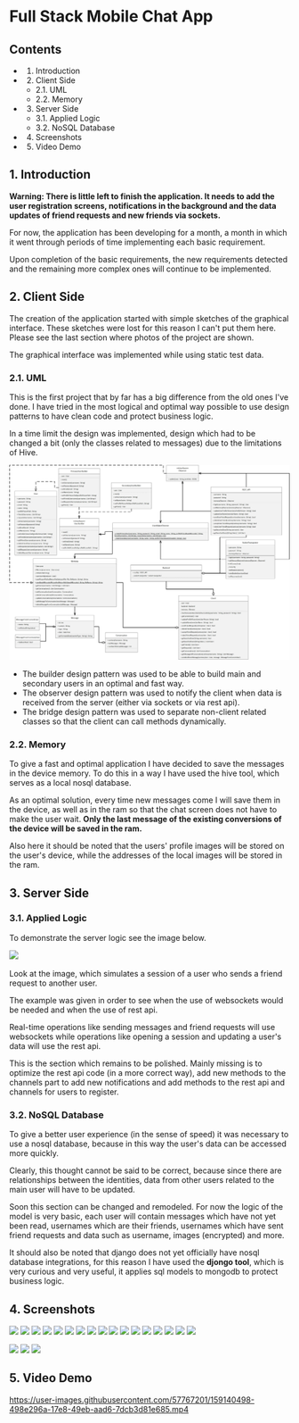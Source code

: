 # Full Stack Mobile Chat App

## Contents
  
  - 1. Introduction
  - 2. Client Side
    - 2.1. UML
    - 2.2. Memory
  - 3. Server Side
    - 3.1. Applied Logic 
    - 3.2. NoSQL Database 
  - 4. Screenshots
  - 5. Video Demo

## 1. Introduction

**Warning: There is little left to finish the application. It needs to add the user registration screens, notifications in the background and the data updates of friend requests and new friends via sockets.**

For now, the application has been developing for a month, a month in which it went through periods of time implementing each basic requirement.

Upon completion of the basic requirements, the new requirements detected and the remaining more complex ones will continue to be implemented.

## 2. Client Side

The creation of the application started with simple sketches of the graphical interface. These sketches were lost for this reason I can't put them here. Please see the last section where photos of the project are shown.

The graphical interface was implemented while using static test data.

### 2.1. UML

This is the first project that by far has a big difference from the old ones I've done. I have tried in the most logical and optimal way possible to use design patterns to have clean code and protect business logic.

In a time limit the design was implemented, design which had to be changed a bit (only the classes related to messages) due to the limitations of Hive.

![](./images/modelsUml.jpg)

- The builder design pattern was used to be able to build main and secondary users in an optimal and fast way.
- The observer design pattern was used to notify the client when data is received from the server (either via sockets or via rest api).
- The bridge design pattern was used to separate non-client related classes so that the client can call methods dynamically.

### 2.2. Memory

To give a fast and optimal application I have decided to save the messages in the device memory. To do this in a way I have used the hive tool, which serves as a local nosql database.

As an optimal solution, every time new messages come I will save them in the device, as well as in the ram so that the chat screen does not have to make the user wait. **Only the last message of the existing conversions of the device will be saved in the ram.**

Also here it should be noted that the users' profile images will be stored on the user's device, while the addresses of the local images will be stored in the ram.

## 3. Server Side

### 3.1. Applied Logic

To demonstrate the server logic see the image below.

![](https://drive.google.com/uc?id=1jtbRtQ8YPkebROdN1MMmRSXCWAWL-REO)

Look at the image, which simulates a session of a user who sends a friend request to another user.

The example was given in order to see when the use of websockets would be needed and when the use of rest api.

Real-time operations like sending messages and friend requests will use websockets while operations like opening a session and updating a user's data will use the rest api.

This is the section which remains to be polished. Mainly missing is to optimize the rest api code (in a more correct way), add new methods to the channels part to add new notifications and add methods to the rest api and channels for users to register.

### 3.2. NoSQL Database

To give a better user experience (in the sense of speed) it was necessary to use a nosql database, because in this way the user's data can be accessed more quickly.

Clearly, this thought cannot be said to be correct, because since there are relationships between the identities, data from other users related to the main user will have to be updated.

Soon this section can be changed and remodeled. For now the logic of the model is very basic, each user will contain messages which have not yet been read, usernames which are their friends, usernames which have sent friend requests and data such as username, images (encrypted) and more. 

It should also be noted that django does not yet officially have nosql database integrations, for this reason I have used the **djongo tool**, which is very curious and very useful, it applies sql models to mongodb to protect business logic.

## 4. Screenshots

<img src="https://drive.google.com/uc?id=1ZcOhrLG6_YpnSXbeLlqsg6ayFy56zqJ3"/> 
<img src="https://drive.google.com/uc?id=13RCJEeWuFkaL_FoSckiHs-SBwCQvRH-k"/> 
<img src="https://drive.google.com/uc?id=1bc9NcUe9fosQX2BLv4kmwzyQkthSvMPY"/> 
<img src="https://drive.google.com/uc?id=1VCAQxi_KbUmQOZC6dSyMAyRf1QvcqzQP"/> 
<img src="https://drive.google.com/uc?id=1Do6_XDGvMD3qSLSkZi1l3uwYweTyVd2Y"/>
<img src="https://drive.google.com/uc?id=108zRce0bvnQt7nzB4a8ncHYanIpIz4dv"/> 
<img src="https://drive.google.com/uc?id=1XNuZlhWkeCvs0qe_eda8_FiGlPpYGW6K"/>
<img src="https://drive.google.com/uc?id=1NHez7TkVEBP-EQM9GPCrkaQ2aKYbtad1"/> 
<img src="https://drive.google.com/uc?id=12evToWoBUQPnHvnXVcUg0Y1u3NnlANtA"/> 
<img src="https://drive.google.com/uc?id=1c7dMMUoVDEcZnBNiULGXlOjOqvhWARbS"/> 
<img src="https://drive.google.com/uc?id=1YzCmR3EH1Az78e0B-dFilSZic_XToX-5"/>
<img src="https://drive.google.com/uc?id=1UO_P1ILK-qgK2W0Y9yFJPm4mVghoVxCG"/>
<img src="https://drive.google.com/uc?id=18zsjfUkbq41YOyQhqXKMD2kOUEOUjVNU"/> 
<img src="https://drive.google.com/uc?id=1Aen6GLO_ildz9pnCtGbKHEvsFFkNIPiX"/>
<img src="https://drive.google.com/uc?id=1pzDYVtNaEBKYRPcxNWa8GgUo_k8Dwuc5"/> 
<img src="https://drive.google.com/uc?id=1EqobLqeFyBMPgTtyx0U2IBn0dbSSYQMf"/>
<img src="https://drive.google.com/uc?id=1Lsgz2-Qa0OiYXf1PsItZtuZsaJ0exUBh"/> 

![](https://drive.google.com/uc?id=1MIMEMjqBuUv6i4sWb5j1JYOug6KSW0jl)
![](https://drive.google.com/uc?id=11EZZCpkQYwtxEYoJegi1SCPzpUCL4Mvh)
![](https://drive.google.com/uc?id=1xtIJsWUBoCQFpjD6K1nFrCHOY8A2sVTo)

## 5. Video Demo

https://user-images.githubusercontent.com/57767201/159140498-498e296a-17e8-49eb-aad6-7dcb3d81e685.mp4
